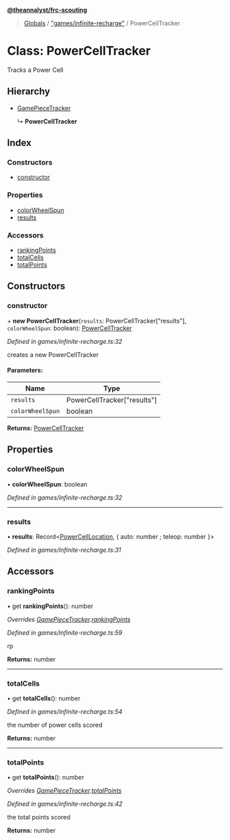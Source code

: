 **[@theannalyst/frc-scouting](../README.md)**

> [Globals](../globals.md) / ["games/infinite-recharge"](../modules/_games_infinite_recharge_.md) / PowerCellTracker

# Class: PowerCellTracker

Tracks a Power Cell

## Hierarchy

* [GamePieceTracker](_match_.gamepiecetracker.md)

  ↳ **PowerCellTracker**

## Index

### Constructors

* [constructor](_games_infinite_recharge_.powercelltracker.md#constructor)

### Properties

* [colorWheelSpun](_games_infinite_recharge_.powercelltracker.md#colorwheelspun)
* [results](_games_infinite_recharge_.powercelltracker.md#results)

### Accessors

* [rankingPoints](_games_infinite_recharge_.powercelltracker.md#rankingpoints)
* [totalCells](_games_infinite_recharge_.powercelltracker.md#totalcells)
* [totalPoints](_games_infinite_recharge_.powercelltracker.md#totalpoints)

## Constructors

### constructor

\+ **new PowerCellTracker**(`results`: PowerCellTracker[\"results\"], `colorWheelSpun`: boolean): [PowerCellTracker](_games_infinite_recharge_.powercelltracker.md)

*Defined in games/infinite-recharge.ts:32*

creates a new PowerCellTracker

#### Parameters:

Name | Type |
------ | ------ |
`results` | PowerCellTracker[\"results\"] |
`colorWheelSpun` | boolean |

**Returns:** [PowerCellTracker](_games_infinite_recharge_.powercelltracker.md)

## Properties

### colorWheelSpun

•  **colorWheelSpun**: boolean

*Defined in games/infinite-recharge.ts:32*

___

### results

•  **results**: Record\<[PowerCellLocation](../modules/_games_infinite_recharge_.md#powercelllocation), { auto: number ; teleop: number  }>

*Defined in games/infinite-recharge.ts:31*

## Accessors

### rankingPoints

• get **rankingPoints**(): number

*Overrides [GamePieceTracker](_match_.gamepiecetracker.md).[rankingPoints](_match_.gamepiecetracker.md#rankingpoints)*

*Defined in games/infinite-recharge.ts:59*

rp

**Returns:** number

___

### totalCells

• get **totalCells**(): number

*Defined in games/infinite-recharge.ts:54*

the number of power cells scored

**Returns:** number

___

### totalPoints

• get **totalPoints**(): number

*Overrides [GamePieceTracker](_match_.gamepiecetracker.md).[totalPoints](_match_.gamepiecetracker.md#totalpoints)*

*Defined in games/infinite-recharge.ts:42*

the total points scored

**Returns:** number
